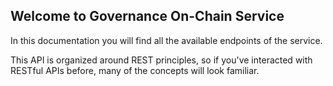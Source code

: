 ## Welcome to Governance On-Chain Service

In this documentation you will find all the available endpoints of the service.

This API is organized around REST principles, so if you've interacted with RESTful APIs before, many of the concepts will look familiar.
